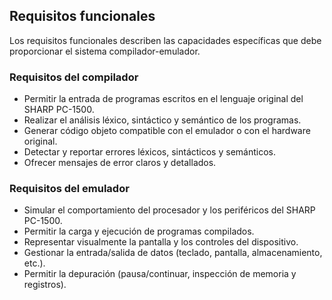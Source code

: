 ## **Requisitos funcionales**
Los requisitos funcionales describen las capacidades específicas que debe proporcionar el sistema compilador-emulador.

### **Requisitos del compilador**
- Permitir la entrada de programas escritos en el lenguaje original del SHARP PC-1500.
- Realizar el análisis léxico, sintáctico y semántico de los programas.
- Generar código objeto compatible con el emulador o con el hardware original.
- Detectar y reportar errores léxicos, sintácticos y semánticos.
- Ofrecer mensajes de error claros y detallados.

### **Requisitos del emulador**

  - Simular el comportamiento del procesador y los periféricos del SHARP PC-1500.
  - Permitir la carga y ejecución de programas compilados.
  - Representar visualmente la pantalla y los controles del dispositivo.
  - Gestionar la entrada/salida de datos (teclado, pantalla, almacenamiento, etc.).
  - Permitir la depuración (pausa/continuar, inspección de memoria y registros).